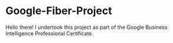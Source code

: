 # Google-Fiber-Project

Hello there! I undertook this project as part of the Google Business Intelligence Professional Certificate.
